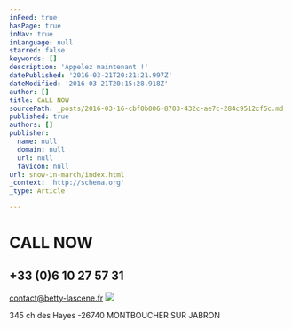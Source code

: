 ```yaml
---
inFeed: true
hasPage: true
inNav: true
inLanguage: null
starred: false
keywords: []
description: 'Appelez maintenant !'
datePublished: '2016-03-21T20:21:21.997Z'
dateModified: '2016-03-21T20:15:28.918Z'
author: []
title: CALL NOW
sourcePath: _posts/2016-03-16-cbf0b006-8703-432c-ae7c-284c9512cf5c.md
published: true
authors: []
publisher:
  name: null
  domain: null
  url: null
  favicon: null
url: snow-in-march/index.html
_context: 'http://schema.org'
_type: Article

---
```

# CALL NOW

## +33 (0)6 10 27 57 31

contact@betty-lascene.fr
![](https://the-grid-user-content.s3-us-west-2.amazonaws.com/c3b3d430-cd3a-4371-8367-7691a539bd0a.png)

345 ch des Hayes -26740 MONTBOUCHER SUR JABRON